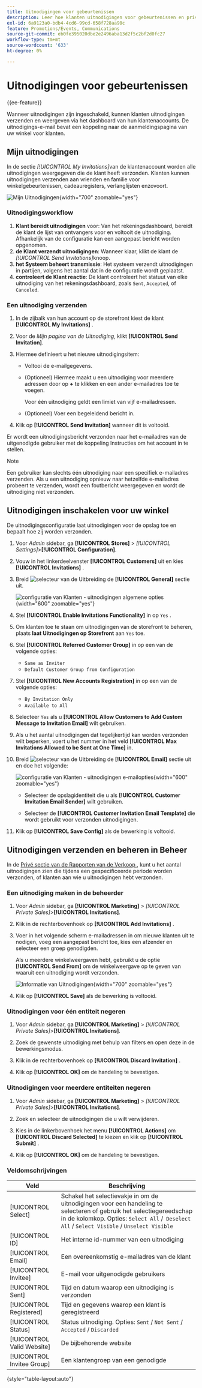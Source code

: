```yaml
---
title: Uitnodigingen voor gebeurtenissen
description: Leer hoe klanten uitnodigingen voor gebeurtenissen en privé-verkoop kunnen verzenden en bekijken vanaf het dashboard van hun klantenaccounts.
exl-id: 6a9123a0-bdb4-4cd6-99cd-658f728aa90c
feature: Promotions/Events, Communications
source-git-commit: eb0fe395020dbe2e2496aba13d2f5c2bf2d0fc27
workflow-type: tm+mt
source-wordcount: '633'
ht-degree: 0%

---
```


# Uitnodigingen voor gebeurtenissen

{{ee-feature}}

Wanneer uitnodigingen zijn ingeschakeld, kunnen klanten uitnodigingen verzenden en weergeven via het dashboard van hun klantenaccounts. De uitnodigings-e-mail bevat een koppeling naar de aanmeldingspagina van uw winkel voor klanten.

## Mijn uitnodigingen

In de sectie _[!UICONTROL My Invitations]_&#x200B;van de klantenaccount worden alle uitnodigingen weergegeven die de klant heeft verzonden. Klanten kunnen uitnodigingen verzenden aan vrienden en familie voor winkelgebeurtenissen, cadeauregisters, verlanglijsten enzovoort.

![ Mijn Uitnodigingen ](./assets/account-dashboard-my-invitations.png){width="700" zoomable="yes"}

### Uitnodigingsworkflow

1. **Klant bereidt uitnodigingen** voor: Van het rekeningsdashboard, bereidt de klant de lijst van ontvangers voor en voltooit de uitnodiging. Afhankelijk van de configuratie kan een aangepast bericht worden opgenomen.
1. **de Klant verzendt uitnodigingen**: Wanneer klaar, klikt de klant de _[!UICONTROL Send Invitations]_&#x200B;knoop.
1. **het Systeem beheert transmissie**: Het systeem verzendt uitnodigingen in partijen, volgens het aantal dat in de configuratie wordt geplaatst.
1. **controleert de Klant reactie**: De klant controleert het statuut van elke uitnodiging van het rekeningsdashboard, zoals `Sent`, `Accepted`, of `Canceled`.

### Een uitnodiging verzenden

1. In de zijbalk van hun account op de storefront kiest de klant **[!UICONTROL My Invitations]** .

1. Voor de _Mijn pagina van de Uitnodiging_, klikt **[!UICONTROL Send Invitation]**.

1. Hiermee definieert u het nieuwe uitnodigingsitem:

   - Voltooi de e-mailgegevens.

   - (Optioneel) Hiermee maakt u een uitnodiging voor meerdere adressen door op **+** te klikken en een ander e-mailadres toe te voegen.

     Voor één uitnodiging geldt een limiet van vijf e-mailadressen.

   - (Optioneel) Voer een begeleidend bericht in.

1. Klik op **[!UICONTROL Send Invitation]** wanneer dit is voltooid.

Er wordt een uitnodigingsbericht verzonden naar het e-mailadres van de uitgenodigde gebruiker met de koppeling Instructies om het account in te stellen.

>[!NOTE]
>
>Een gebruiker kan slechts één uitnodiging naar een specifiek e-mailadres verzenden. Als u een uitnodiging opnieuw naar hetzelfde e-mailadres probeert te verzenden, wordt een foutbericht weergegeven en wordt de uitnodiging niet verzonden.

## Uitnodigingen inschakelen voor uw winkel

De uitnodigingsconfiguratie laat uitnodigingen voor de opslag toe en bepaalt hoe zij worden verzonden.

1. Voor _Admin_ sidebar, ga **[!UICONTROL Stores]** > _[!UICONTROL Settings]_>**[!UICONTROL Configuration]**.

1. Vouw in het linkerdeelvenster **[!UICONTROL Customers]** uit en kies **[!UICONTROL Invitations]** .

1. Breid ![ selecteur van de Uitbreiding ](../assets/icon-display-expand.png) de **[!UICONTROL General]** sectie uit.

   ![ configuratie van Klanten - uitnodigingen algemene opties ](../configuration-reference/customers/assets/invitations-general.png){width="600" zoomable="yes"}

1. Stel **[!UICONTROL Enable Invitations Functionality]** in op `Yes` .

1. Om klanten toe te staan om uitnodigingen van de storefront te beheren, plaats **laat Uitnodigingen op Storefront** aan `Yes` toe.

1. Stel **[!UICONTROL Referred Customer Group]** in op een van de volgende opties:

   - `Same as Inviter`
   - `Default Customer Group from Configuration`

1. Stel **[!UICONTROL New Accounts Registration]** in op een van de volgende opties:

   - `By Invitation Only`
   - `Available to All`

1. Selecteer `Yes` als u **[!UICONTROL Allow Customers to Add Custom Message to Invitation Email]** wilt gebruiken.

1. Als u het aantal uitnodigingen dat tegelijkertijd kan worden verzonden wilt beperken, voert u het nummer in het veld **[!UICONTROL Max Invitations Allowed to be Sent at One Time]** in.

1. Breid ![ selecteur van de Uitbreiding ](../assets/icon-display-expand.png) de **[!UICONTROL Email]** sectie uit en doe het volgende:

   ![ configuratie van Klanten - uitnodigingen e-mailopties ](../configuration-reference/customers/assets/invitations-email.png){width="600" zoomable="yes"}

   - Selecteer de opslagidentiteit die u als **[!UICONTROL Customer Invitation Email Sender]** wilt gebruiken.

   - Selecteer de **[!UICONTROL Customer Invitation Email Template]** die wordt gebruikt voor verzonden uitnodigingen.

1. Klik op **[!UICONTROL Save Config]** als de bewerking is voltooid.

## Uitnodigingen verzenden en beheren in Beheer

In de [ Privé sectie van de Rapporten van de Verkoop ](../getting-started/private-sales-reports.md), kunt u het aantal uitnodigingen zien die tijdens een gespecificeerde periode worden verzonden, of klanten aan wie u uitnodigingen hebt verzonden.

### Een uitnodiging maken in de beheerder

1. Voor _Admin_ sidebar, ga **[!UICONTROL Marketing]** > _[!UICONTROL Private Sales]_>**[!UICONTROL Invitations]**.

1. Klik in de rechterbovenhoek op **[!UICONTROL Add Invitations]** .

1. Voer in het volgende scherm e-mailadressen in om nieuwe klanten uit te nodigen, voeg een aangepast bericht toe, kies een afzender en selecteer een groep genodigden.

   Als u meerdere winkelweergaven hebt, gebruikt u de optie **[!UICONTROL Send From]** om de winkelweergave op te geven van waaruit een uitnodiging wordt verzonden.

   ![ Informatie van Uitnodigingen ](./assets/create-invitation-page.png){width="700" zoomable="yes"}

1. Klik op **[!UICONTROL Save]** als de bewerking is voltooid.

### Uitnodigingen voor één entiteit negeren

1. Voor _Admin_ sidebar, ga **[!UICONTROL Marketing]** > _[!UICONTROL Private Sales]_>**[!UICONTROL Invitations]**.

1. Zoek de gewenste uitnodiging met behulp van filters en open deze in de bewerkingsmodus.

1. Klik in de rechterbovenhoek op **[!UICONTROL Discard Invitation]** .

1. Klik op **[!UICONTROL OK]** om de handeling te bevestigen.

### Uitnodigingen voor meerdere entiteiten negeren

1. Voor _Admin_ sidebar, ga **[!UICONTROL Marketing]** > _[!UICONTROL Private Sales]_>**[!UICONTROL Invitations]**.

1. Zoek en selecteer de uitnodigingen die u wilt verwijderen.

1. Kies in de linkerbovenhoek het menu **[!UICONTROL Actions]** om **[!UICONTROL Discard Selected]** te kiezen en klik op **[!UICONTROL Submit]** .

1. Klik op **[!UICONTROL OK]** om de handeling te bevestigen.

### Veldomschrijvingen

| Veld | Beschrijving |
|--- |--- |
| [!UICONTROL Select] | Schakel het selectievakje in om de uitnodigingen voor een handeling te selecteren of gebruik het selectiegereedschap in de kolomkop. Opties: `Select All` /` Deselect All` / `Select Visible` / `Unselect Visible` |
| [!UICONTROL ID] | Het interne id-nummer van een uitnodiging |
| [!UICONTROL Email] | Een overeenkomstig e-mailadres van de klant |
| [!UICONTROL Invitee] | E-mail voor uitgenodigde gebruikers |
| [!UICONTROL Sent] | Tijd en datum waarop een uitnodiging is verzonden |
| [!UICONTROL Registered] | Tijd en gegevens waarop een klant is geregistreerd |
| [!UICONTROL Status] | Status uitnodiging. Opties: `Sent` / `Not Sent` / `Accepted` / `Discarded` |
| [!UICONTROL Valid Website] | De bijbehorende website |
| [!UICONTROL Invitee Group] | Een klantengroep van een genodigde |

{style="table-layout:auto"}
